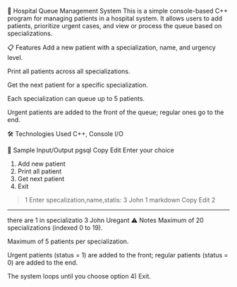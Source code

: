 🏥 Hospital Queue Management System
This is a simple console-based C++ program for managing patients in a hospital system. It allows users to add patients, prioritize urgent cases, and view or process the queue based on specializations.

📋 Features
Add a new patient with a specialization, name, and urgency level.

Print all patients across all specializations.

Get the next patient for a specific specialization.

Each specialization can queue up to 5 patients.

Urgent patients are added to the front of the queue; regular ones go to the end.

🛠 Technologies Used
C++,
Console I/O


🧪 Sample Input/Output
pgsql
Copy
Edit
Enter your choice
1) Add new patient
2) Print all patient
3) Get next patient
4) Exit
> 1
Enter specalization,name,statis: 3 John 1
markdown
Copy
Edit
> 2
****************************
there are 1 in specializatio 3
John Uregant
⚠️ Notes
Maximum of 20 specializations (indexed 0 to 19).

Maximum of 5 patients per specialization.

Urgent patients (status = 1) are added to the front; regular patients (status = 0) are added to the end.

The system loops until you choose option 4) Exit.




